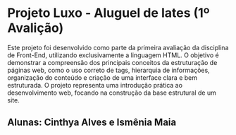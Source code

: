 <h1> Projeto Luxo - Aluguel de Iates (1º Avalição) </h1>
<p> Este projeto foi desenvolvido como parte da primeira avaliação da disciplina de Front-End, utilizando exclusivamente a linguagem HTML. O objetivo é demonstrar a compreensão dos principais conceitos da estruturação de páginas web, como o uso correto de tags, hierarquia de informações, organização do conteúdo e criação de uma interface clara e bem estruturada. O projeto representa uma introdução prática ao desenvolvimento web, focando na construção da base estrutural de um site.</p>
<h2>Alunas: Cinthya Alves e Ismênia Maia</h2>
